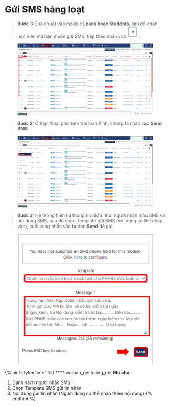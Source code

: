 # Gửi SMS hàng loạt

> **Bước 1:** Đưa chuột vào module **Leads hoặc Students**, sau đó chọn học viên mà bạn muốn gửi SMS, tiếp theo nhấn vào <img src="../../../.gitbook/assets/sms1.png" alt="" data-size="original"> .

<figure><img src="../../../.gitbook/assets/image (125).png" alt=""><figcaption></figcaption></figure>

> **Bước 2:**&#x20;
> &#x20;Ở hộp thoại phía bên trái màn hình, chúng ta nhấn vào **Send SMS.**

<figure><img src="../../../.gitbook/assets/image (109).png" alt=""><figcaption></figcaption></figure>

> **Bước 3:** Hệ thống hiển thị thông tin SMS như: người nhận mẫu SMS và nội dung SMS, sau đó chọn Template gửi SMS (nội dung có thể nhập vào), cuối cùng nhấn vào button **Send** để gửi.

<figure><img src="../../../.gitbook/assets/image (113).png" alt=""><figcaption></figcaption></figure>

{% hint style="info" %}
****:woman\_gesturing\_ok: **Ghi chú** :

1. Danh sách người nhận SMS
2. Chọn Template SMS gửi tin nhắn&#x20;
3. Nội dung gửi tin nhắn (Người dùng có thể nhập thêm nội dung)
{% endhint %}
